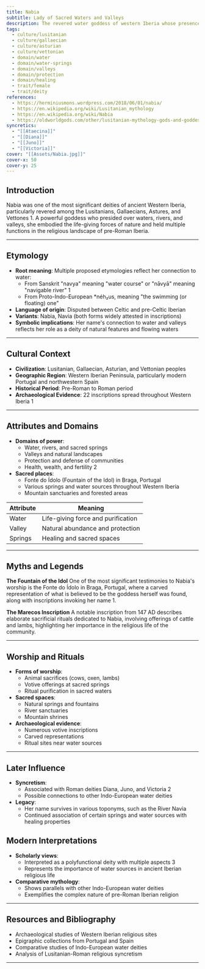 ```yaml
---
title: Nabia
subtitle: Lady of Sacred Waters and Valleys
description: The revered water goddess of western Iberia whose presence flows through rivers and sacred springs
tags:
  - culture/lusitanian
  - culture/gallaecian
  - culture/asturian
  - culture/vettonian
  - domain/water
  - domain/water-springs
  - domain/valleys
  - domain/protection
  - domain/healing
  - trait/female
  - trait/deity
references:
  - https://herminiusmons.wordpress.com/2018/06/01/nabia/
  - https://en.wikipedia.org/wiki/Lusitanian_mythology
  - https://en.wikipedia.org/wiki/Nabia
  - https://oldworldgods.com/other/lusitanian-mythology-gods-and-goddesses/
syncretics:
  - "[[Ataecina]]"
  - "[[Diana]]"
  - "[[Juno]]"
  - "[[Victoria]]"
cover: "[[Assets/Nabia.jpg]]"
cover-x: 50
cover-y: 25
---
```

## Introduction
Nabia was one of the most significant deities of ancient Western Iberia, particularly revered among the Lusitanians, Gallaecians, Astures, and Vettones <mcreference link="https://herminiusmons.wordpress.com/2018/06/01/nabia/" index="1">1</mcreference>. A powerful goddess who presided over waters, rivers, and valleys, she embodied the life-giving forces of nature and held multiple functions in the religious landscape of pre-Roman Iberia.

---

## Etymology

- **Root meaning**: Multiple proposed etymologies reflect her connection to water:
  - From Sanskrit "navya" meaning "water course" or "nāvyā" meaning "navigable river" <mcreference link="https://herminiusmons.wordpress.com/2018/06/01/nabia/" index="1">1</mcreference>
  - From Proto-Indo-European *néh₂us, meaning "the swimming (or floating) one"
- **Language of origin**: Disputed between Celtic and pre-Celtic Iberian
- **Variants**: Nabia, Navia (both forms widely attested in inscriptions)
- **Symbolic implications**: Her name's connection to water and valleys reflects her role as a deity of natural features and flowing waters

---

## Cultural Context

- **Civilization**: Lusitanian, Gallaecian, Asturian, and Vettonian peoples
- **Geographic Region**: Western Iberian Peninsula, particularly modern Portugal and northwestern Spain
- **Historical Period**: Pre-Roman to Roman period
- **Archaeological Evidence**: 22 inscriptions spread throughout Western Iberia <mcreference link="https://herminiusmons.wordpress.com/2018/06/01/nabia/" index="1">1</mcreference>

---

## Attributes and Domains

- **Domains of power**:
  - Water, rivers, and sacred springs
  - Valleys and natural landscapes
  - Protection and defense of communities
  - Health, wealth, and fertility <mcreference link="https://en.wikipedia.org/wiki/Lusitanian_mythology" index="2">2</mcreference>
- **Sacred places**: 
  - Fonte do Ídolo (Fountain of the Idol) in Braga, Portugal
  - Various springs and water sources throughout Western Iberia
  - Mountain sanctuaries and forested areas

| Attribute | Meaning |
|-----------|----------|
| Water | Life-giving force and purification |
| Valley | Natural abundance and protection |
| Springs | Healing and sacred spaces |

---

## Myths and Legends

**The Fountain of the Idol**
One of the most significant testimonies to Nabia's worship is the Fonte do Ídolo in Braga, Portugal, where a carved representation of what is believed to be the goddess herself was found, along with inscriptions invoking her name <mcreference link="https://herminiusmons.wordpress.com/2018/06/01/nabia/" index="1">1</mcreference>.

**The Marecos Inscription**
A notable inscription from 147 AD describes elaborate sacrificial rituals dedicated to Nabia, involving offerings of cattle and lambs, highlighting her importance in the religious life of the community.

---

## Worship and Rituals

- **Forms of worship**: 
  - Animal sacrifices (cows, oxen, lambs)
  - Votive offerings at sacred springs
  - Ritual purification in sacred waters
- **Sacred spaces**: 
  - Natural springs and fountains
  - River sanctuaries
  - Mountain shrines
- **Archaeological evidence**: 
  - Numerous votive inscriptions
  - Carved representations
  - Ritual sites near water sources

---

## Later Influence

- **Syncretism**: 
  - Associated with Roman deities Diana, Juno, and Victoria <mcreference link="https://en.wikipedia.org/wiki/Lusitanian_mythology" index="2">2</mcreference>
  - Possible connections to other Indo-European water deities
- **Legacy**: 
  - Her name survives in various toponyms, such as the River Navia
  - Continued association of certain springs and water sources with healing properties

## Modern Interpretations

- **Scholarly views**: 
  - Interpreted as a polyfunctional deity with multiple aspects <mcreference link="https://en.wikipedia.org/wiki/Nabia" index="3">3</mcreference>
  - Represents the importance of water sources in ancient Iberian religious life
- **Comparative mythology**: 
  - Shows parallels with other Indo-European water deities
  - Exemplifies the complex nature of pre-Roman Iberian religion

---

## Resources and Bibliography

- Archaeological studies of Western Iberian religious sites
- Epigraphic collections from Portugal and Spain
- Comparative studies of Indo-European water deities
- Analysis of Lusitanian-Roman religious syncretism

---
